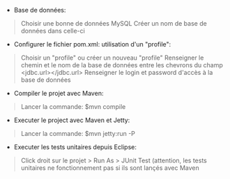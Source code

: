 

- Base de données:

> Choisir une bonne de données MySQL
> Créer un nom de base de données dans celle-ci






- Configurer le fichier pom.xml: utilisation d'un "profile":

> Choisir un "profile" ou créer un nouveau "profile"
> Renseigner le chemin et le nom de la base de données entre les chevrons du champ <jdbc.url></jdbc.url>
> Renseigner le login et password d'accès à la base de données 





- Compiler le projet avec Maven:

> Lancer la commande:  $mvn compile





- Executer le project avec Maven et Jetty:

> Lancer la commande:  $mvn jetty:run -P<profile-name>





- Executer les tests unitaires depuis Eclipse:

> Click droit sur le projet > Run As > JUnit Test
(attention, les tests unitaires ne fonctionnement pas si ils sont lançés avec Maven

